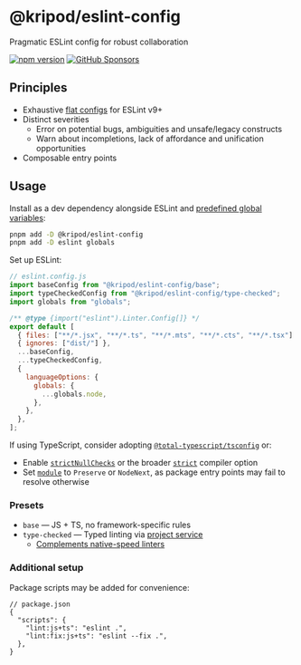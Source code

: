 # @kripod/eslint-config

Pragmatic ESLint config for robust collaboration

[![npm version](https://img.shields.io/npm/v/@kripod/eslint-config)](https://www.npmjs.com/package/@kripod/eslint-config)
[![GitHub Sponsors](https://img.shields.io/github/sponsors/kripod)](https://github.com/sponsors/kripod)

## Principles

- Exhaustive [flat configs](https://eslint.org/docs/latest/use/configure/configuration-files) for ESLint v9+
- Distinct severities
  - Error on potential bugs, ambiguities and unsafe/legacy constructs
  - Warn about incompletions, lack of affordance and unification opportunities
- Composable entry points

## Usage

Install as a dev dependency alongside ESLint and [predefined global variables](https://eslint.org/docs/latest/use/configure/language-options#predefined-global-variables):

```sh
pnpm add -D @kripod/eslint-config
pnpm add -D eslint globals
```

Set up ESLint:

```js
// eslint.config.js
import baseConfig from "@kripod/eslint-config/base";
import typeCheckedConfig from "@kripod/eslint-config/type-checked";
import globals from "globals";

/** @type {import("eslint").Linter.Config[]} */
export default [
  { files: ["**/*.jsx", "**/*.ts", "**/*.mts", "**/*.cts", "**/*.tsx"] },
  { ignores: ["dist/"] },
  ...baseConfig,
  ...typeCheckedConfig,
  {
    languageOptions: {
      globals: {
        ...globals.node,
      },
    },
  },
];
```

If using TypeScript, consider adopting [`@total-typescript/tsconfig`](https://github.com/total-typescript/tsconfig) or:

- Enable [`strictNullChecks`](https://www.typescriptlang.org/tsconfig/#strictNullChecks) or the broader [`strict`](https://www.typescriptlang.org/tsconfig/#strict) compiler option
- Set [`module`](https://www.typescriptlang.org/tsconfig/#module) to `Preserve` or `NodeNext`, as package entry points may fail to resolve otherwise

### Presets

- `base` — JS + TS, no framework-specific rules
- `type-checked` — Typed linting via [project service](https://typescript-eslint.io/troubleshooting/typed-linting/#project-service-issues)
  - [Complements native-speed linters](https://typescript-eslint.io/troubleshooting/faqs/general/#how-does-typescript-eslint-compare-to-native-speed-linters)

### Additional setup

Package scripts may be added for convenience:

```jsonc
// package.json
{
  "scripts": {
    "lint:js+ts": "eslint .",
    "lint:fix:js+ts": "eslint --fix .",
  },
}
```
